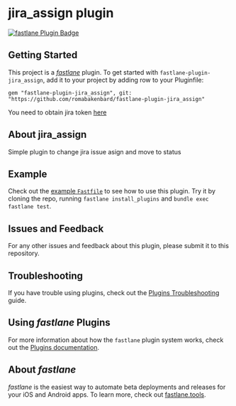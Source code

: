 # jira_assign plugin

[![fastlane Plugin Badge](https://rawcdn.githack.com/fastlane/fastlane/master/fastlane/assets/plugin-badge.svg)](https://rubygems.org/gems/fastlane-plugin-jira_assign)

## Getting Started

This project is a [_fastlane_](https://github.com/fastlane/fastlane) plugin. To get started with `fastlane-plugin-jira_assign`, add it to your project by adding row to your Pluginfile:

```
gem "fastlane-plugin-jira_assign", git: "https://github.com/romabakenbard/fastlane-plugin-jira_assign"
```

You need to obtain jira token [here](https://id.atlassian.com/manage-profile/security/api-tokens)

## About jira_assign

Simple plugin to change jira issue asign and move to status

## Example

Check out the [example `Fastfile`](fastlane/Fastfile) to see how to use this plugin. Try it by cloning the repo, running `fastlane install_plugins` and `bundle exec fastlane test`.

## Issues and Feedback

For any other issues and feedback about this plugin, please submit it to this repository.

## Troubleshooting

If you have trouble using plugins, check out the [Plugins Troubleshooting](https://docs.fastlane.tools/plugins/plugins-troubleshooting/) guide.

## Using _fastlane_ Plugins

For more information about how the `fastlane` plugin system works, check out the [Plugins documentation](https://docs.fastlane.tools/plugins/create-plugin/).

## About _fastlane_

_fastlane_ is the easiest way to automate beta deployments and releases for your iOS and Android apps. To learn more, check out [fastlane.tools](https://fastlane.tools).
